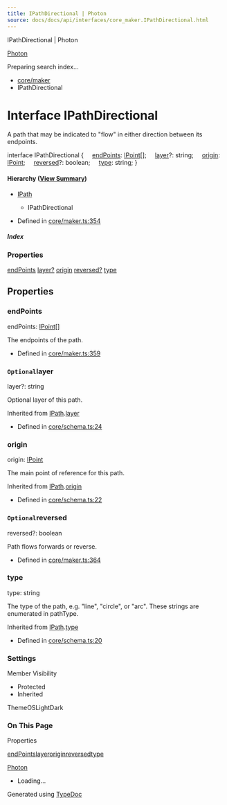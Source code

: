 ```yaml
---
title: IPathDirectional | Photon
source: docs/docs/api/interfaces/core_maker.IPathDirectional.html
---
```


IPathDirectional | Photon

[Photon](../index.html)




Preparing search index...

* [core/maker](../modules/core_maker.html)
* IPathDirectional

# Interface IPathDirectional

A path that may be indicated to "flow" in either direction between its endpoints.

interface IPathDirectional {
    [endPoints](#endpoints): [IPoint](core_schema.IPoint.html)[];
    [layer](#layer)?: string;
    [origin](#origin): [IPoint](core_schema.IPoint.html);
    [reversed](#reversed)?: boolean;
    [type](#type): string;
}

#### Hierarchy ([View Summary](../hierarchy.html#core/maker.IPathDirectional))

* [IPath](core_schema.IPath.html)
  + IPathDirectional

* Defined in [core/maker.ts:354](https://github.com/mwhite454/photon/blob/main/packages/photon/src/core/maker.ts#L354)

##### Index

### Properties

[endPoints](#endpoints)
[layer?](#layer)
[origin](#origin)
[reversed?](#reversed)
[type](#type)

## Properties

### endPoints

endPoints: [IPoint](core_schema.IPoint.html)[]

The endpoints of the path.

* Defined in [core/maker.ts:359](https://github.com/mwhite454/photon/blob/main/packages/photon/src/core/maker.ts#L359)

### `Optional`layer

layer?: string

Optional layer of this path.

Inherited from [IPath](core_schema.IPath.html).[layer](core_schema.IPath.html#layer)

* Defined in [core/schema.ts:24](https://github.com/mwhite454/photon/blob/main/packages/photon/src/core/schema.ts#L24)

### origin

origin: [IPoint](core_schema.IPoint.html)

The main point of reference for this path.

Inherited from [IPath](core_schema.IPath.html).[origin](core_schema.IPath.html#origin)

* Defined in [core/schema.ts:22](https://github.com/mwhite454/photon/blob/main/packages/photon/src/core/schema.ts#L22)

### `Optional`reversed

reversed?: boolean

Path flows forwards or reverse.

* Defined in [core/maker.ts:364](https://github.com/mwhite454/photon/blob/main/packages/photon/src/core/maker.ts#L364)

### type

type: string

The type of the path, e.g. "line", "circle", or "arc". These strings are enumerated in pathType.

Inherited from [IPath](core_schema.IPath.html).[type](core_schema.IPath.html#type)

* Defined in [core/schema.ts:20](https://github.com/mwhite454/photon/blob/main/packages/photon/src/core/schema.ts#L20)

### Settings

Member Visibility

* Protected
* Inherited

ThemeOSLightDark

### On This Page

Properties

[endPoints](#endpoints)[layer](#layer)[origin](#origin)[reversed](#reversed)[type](#type)

[Photon](../index.html)

* Loading...

Generated using [TypeDoc](https://typedoc.org/)
